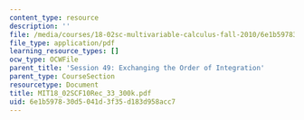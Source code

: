 ```yaml
---
content_type: resource
description: ''
file: /media/courses/18-02sc-multivariable-calculus-fall-2010/6e1b597830d5041d3f35d183d958acc7_MIT18_02SCF10Rec_33_300k.pdf
file_type: application/pdf
learning_resource_types: []
ocw_type: OCWFile
parent_title: 'Session 49: Exchanging the Order of Integration'
parent_type: CourseSection
resourcetype: Document
title: MIT18_02SCF10Rec_33_300k.pdf
uid: 6e1b5978-30d5-041d-3f35-d183d958acc7
---
```

